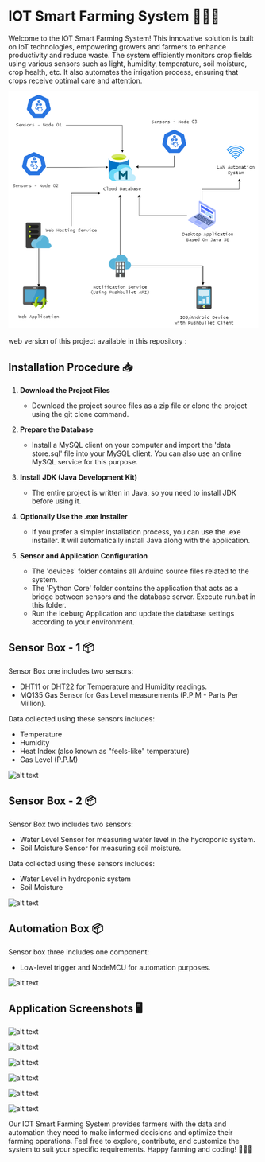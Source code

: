 # IOT Smart Farming System 🌱🌾🚜

Welcome to the IOT Smart Farming System! This innovative solution is built on IoT technologies, empowering growers and farmers to enhance productivity and reduce waste. The system efficiently monitors crop fields using various sensors such as light, humidity, temperature, soil moisture, crop health, etc. It also automates the irrigation process, ensuring that crops receive optimal care and attention.

![alt-text](https://github.com/Deshan555/IOT-Smart_Farming/blob/main/Application%20Screenshots/Untitled%20Diagram.drawio.png)

web version of this project available in this repository : 

## Installation Procedure 📥

1. **Download the Project Files**
   - Download the project source files as a zip file or clone the project using the git clone command.

2. **Prepare the Database**
   - Install a MySQL client on your computer and import the 'data store.sql' file into your MySQL client. You can also use an online MySQL service for this purpose.

3. **Install JDK (Java Development Kit)**
   - The entire project is written in Java, so you need to install JDK before using it.

4. **Optionally Use the .exe Installer**
   - If you prefer a simpler installation process, you can use the .exe installer. It will automatically install Java along with the application.

5. **Sensor and Application Configuration**
   - The 'devices' folder contains all Arduino source files related to the system.
   - The 'Python Core' folder contains the application that acts as a bridge between sensors and the database server. Execute run.bat in this folder.
   - Run the Iceburg Application and update the database settings according to your environment.

## Sensor Box - 1 📦

Sensor Box one includes two sensors:
- DHT11 or DHT22 for Temperature and Humidity readings.
- MQ135 Gas Sensor for Gas Level measurements (P.P.M - Parts Per Million).

Data collected using these sensors includes:
- Temperature
- Humidity
- Heat Index (also known as "feels-like" temperature)
- Gas Level (P.P.M)

![alt text](https://github.com/Deshan555/IOT-Smart_Farming/blob/main/Application%20Screenshots/sensor%20box%201-min.jpg)

## Sensor Box - 2 📦

Sensor Box two includes two sensors:
- Water Level Sensor for measuring water level in the hydroponic system.
- Soil Moisture Sensor for measuring soil moisture.

Data collected using these sensors includes:
- Water Level in hydroponic system
- Soil Moisture

![alt text](https://github.com/Deshan555/IOT-Smart_Farming/blob/main/Application%20Screenshots/sensor%20box%202-min.jpg)

## Automation Box 📦

Sensor box three includes one component:
- Low-level trigger and NodeMCU for automation purposes.

![alt text](https://github.com/Deshan555/IOT-Smart_Farming/blob/main/Application%20Screenshots/Automation-box-min.jpg)

## Application Screenshots 🖥️

![alt text](https://github.com/Deshan555/IOT-Smart_Farming/blob/main/Application%20Screenshots/Screenshot_1-min.png)

![alt text](https://github.com/Deshan555/IOT-Smart_Farming/blob/main/Application%20Screenshots/Screenshot_2-min.png)

![alt text](https://github.com/Deshan555/IOT-Smart_Farming/blob/main/Application%20Screenshots/Screenshot_3-min.png)

![alt text](https://github.com/Deshan555/IOT-Smart_Farming/blob/main/Application%20Screenshots/Screenshot_4-min.png)

![alt text](https://github.com/Deshan555/IOT-Smart_Farming/blob/main/Application%20Screenshots/Screenshot_5-min.png)

![alt text](https://github.com/Deshan555/IOT-Smart_Farming/blob/main/Application%20Screenshots/Screenshot_6-min.png)

Our IOT Smart Farming System provides farmers with the data and automation they need to make informed decisions and optimize their farming operations. Feel free to explore, contribute, and customize the system to suit your specific requirements. Happy farming and coding! 🌾🚜😊
